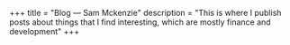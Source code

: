 +++
title = "Blog &mdash; Sam Mckenzie"
description = "This is where I publish posts about things that I find interesting, which are mostly finance and development"
+++

